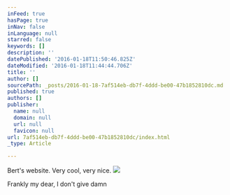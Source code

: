 ```yaml
---
inFeed: true
hasPage: true
inNav: false
inLanguage: null
starred: false
keywords: []
description: ''
datePublished: '2016-01-18T11:50:46.825Z'
dateModified: '2016-01-18T11:44:44.706Z'
title: ''
author: []
sourcePath: _posts/2016-01-18-7af514eb-db7f-4ddd-be00-47b1852810dc.md
published: true
authors: []
publisher:
  name: null
  domain: null
  url: null
  favicon: null
url: 7af514eb-db7f-4ddd-be00-47b1852810dc/index.html
_type: Article

---
```

Bert's website. Very cool, very nice.
![](https://the-grid-user-content.s3-us-west-2.amazonaws.com/6b887aef-295a-4ffd-bc0e-54695718d109.jpg)

Frankly my dear, I don't give damn